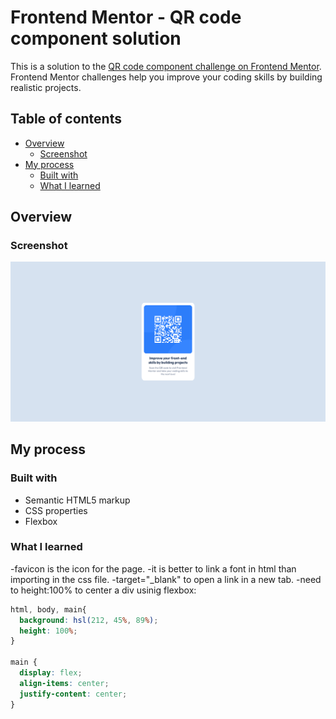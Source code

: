 # Frontend Mentor - QR code component solution

This is a solution to the [QR code component challenge on Frontend Mentor](https://www.frontendmentor.io/challenges/qr-code-component-iux_sIO_H). Frontend Mentor challenges help you improve your coding skills by building realistic projects. 

## Table of contents

- [Overview](#overview)
  - [Screenshot](#screenshot)
- [My process](#my-process)
  - [Built with](#built-with)
  - [What I learned](#what-i-learned)


## Overview

### Screenshot

![](./screenshot.png)

## My process

### Built with

- Semantic HTML5 markup
- CSS properties
- Flexbox

### What I learned

-favicon is the icon for the page.
-it is better to link a font in html than importing in the css file.
-target="_blank" to open a link in a new tab.
-need to height:100% to center a div usinig flexbox:
```css
html, body, main{
  background: hsl(212, 45%, 89%);
  height: 100%;
}

main {
  display: flex;
  align-items: center;
  justify-content: center;
}
```